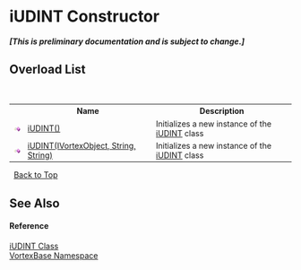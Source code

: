 # iUDINT Constructor 
 _**\[This is preliminary documentation and is subject to change.\]**_


## Overload List
&nbsp;<table><tr><th></th><th>Name</th><th>Description</th></tr><tr><td>![Public method](media/pubmethod.gif "Public method")</td><td><a href="M_VortexBase_iUDINT__ctor.md">iUDINT()</a></td><td>
Initializes a new instance of the <a href="T_VortexBase_iUDINT.md">iUDINT</a> class</td></tr><tr><td>![Public method](media/pubmethod.gif "Public method")</td><td><a href="M_VortexBase_iUDINT__ctor_1.md">iUDINT(IVortexObject, String, String)</a></td><td>
Initializes a new instance of the <a href="T_VortexBase_iUDINT.md">iUDINT</a> class</td></tr></table>&nbsp;
<a href="#iudint-constructor">Back to Top</a>

## See Also


#### Reference
<a href="T_VortexBase_iUDINT.md">iUDINT Class</a><br /><a href="N_VortexBase.md">VortexBase Namespace</a><br />